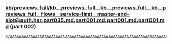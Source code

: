 ### kb/previews_full/kb__previews_full__kb__previews_full__kb__previews_full__flows__service-first__master-and-slot@auth.har.part035.md.part001.md.part001.md.part001.md (part 002)

```md
D/AAAAAAAAAAAAAAAAAAAAAAAAAAAAAAAAAAAAAAAAAAAAAAAAAAAAAAAAAAAAAAAAAAAAAQAAAAAB/wAAAAEAAAAAAAABAAAAAP8AAAABAAD/AAAAAQAAAAAAAAAAAAAB/wAA/wAAAAAAAAAAAAAAAAAAAAA
```

```

